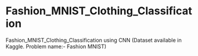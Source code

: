 # Fashion_MNIST_Clothing_Classification
Fashion_MNIST_Clothing_Classification using CNN (Dataset available in Kaggle. Problem name:- Fashion MNIST) 
